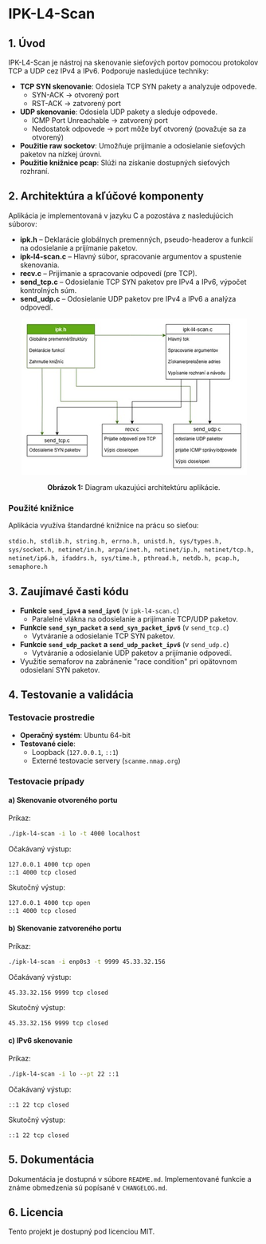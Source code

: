 # IPK-L4-Scan

## 1. Úvod
IPK-L4-Scan je nástroj na skenovanie sieťových portov pomocou protokolov TCP a UDP cez IPv4 a IPv6. Podporuje nasledujúce techniky:

- **TCP SYN skenovanie**: Odosiela TCP SYN pakety a analyzuje odpovede.
  - SYN-ACK → otvorený port
  - RST-ACK → zatvorený port
- **UDP skenovanie**: Odosiela UDP pakety a sleduje odpovede.
  - ICMP Port Unreachable → zatvorený port
  - Nedostatok odpovede → port môže byť otvorený (považuje sa za otvorený)
- **Použitie raw socketov**: Umožňuje prijímanie a odosielanie sieťových paketov na nízkej úrovni.
- **Použitie knižnice pcap**: Slúži na získanie dostupných sieťových rozhraní.

## 2. Architektúra a kľúčové komponenty
Aplikácia je implementovaná v jazyku C a pozostáva z nasledujúcich súborov:

- **ipk.h** – Deklarácie globálnych premenných, pseudo-headerov a funkcií na odosielanie a prijímanie paketov.
- **ipk-l4-scan.c** – Hlavný súbor, spracovanie argumentov a spustenie skenovania.
- **recv.c** – Prijímanie a spracovanie odpovedí (pre TCP).
- **send_tcp.c** – Odosielanie TCP SYN paketov pre IPv4 a IPv6, výpočet kontrolných súm.
- **send_udp.c** – Odosielanie UDP paketov pre IPv4 a IPv6 a analýza odpovedí.
  
<div align="center">
    <img src="images/Obrázok1.jpg" />
    <p><strong>Obrázok 1:</strong> Diagram ukazujúci architektúru aplikácie.</p>
</div>

### Použité knižnice
Aplikácia využíva štandardné knižnice na prácu so sieťou:

`stdio.h, stdlib.h, string.h, errno.h, unistd.h, sys/types.h, sys/socket.h, netinet/in.h, arpa/inet.h, netinet/ip.h, netinet/tcp.h, netinet/ip6.h, ifaddrs.h, sys/time.h, pthread.h, netdb.h, pcap.h, semaphore.h`

## 3. Zaujímavé časti kódu

- **Funkcie `send_ipv4` a `send_ipv6`** (v `ipk-l4-scan.c`)
  - Paralelné vlákna na odosielanie a prijímanie TCP/UDP paketov.
- **Funkcie `send_syn_packet` a `send_syn_packet_ipv6`** (v `send_tcp.c`)
  - Vytváranie a odosielanie TCP SYN paketov.
- **Funkcie `send_udp_packet` a `send_udp_packet_ipv6`** (v `send_udp.c`)
  - Vytváranie a odosielanie UDP paketov a prijímanie odpovedí.
- Využitie semaforov na zabránenie "race condition" pri opätovnom odosielaní SYN paketov.

## 4. Testovanie a validácia

### Testovacie prostredie
- **Operačný systém**: Ubuntu 64-bit
- **Testované ciele**:
  - Loopback (`127.0.0.1`, `::1`)
  - Externé testovacie servery (`scanme.nmap.org`)

### Testovacie prípady
#### a) Skenovanie otvoreného portu
Príkaz:
```sh
./ipk-l4-scan -i lo -t 4000 localhost
```
Očakávaný výstup:
```
127.0.0.1 4000 tcp open
::1 4000 tcp closed
```
Skutočný výstup:
```
127.0.0.1 4000 tcp open
::1 4000 tcp closed
```

#### b) Skenovanie zatvoreného portu
Príkaz:
```sh
./ipk-l4-scan -i enp0s3 -t 9999 45.33.32.156
```
Očakávaný výstup:
```
45.33.32.156 9999 tcp closed
```
Skutočný výstup:
```
45.33.32.156 9999 tcp closed
```

#### c) IPv6 skenovanie
Príkaz:
```sh
./ipk-l4-scan -i lo --pt 22 ::1
```
Očakávaný výstup:
```
::1 22 tcp closed
```
Skutočný výstup:
```
::1 22 tcp closed
```

## 5. Dokumentácia
Dokumentácia je dostupná v súbore `README.md`. Implementované funkcie a známe obmedzenia sú popísané v `CHANGELOG.md`.

## 6. Licencia
Tento projekt je dostupný pod licenciou MIT.


